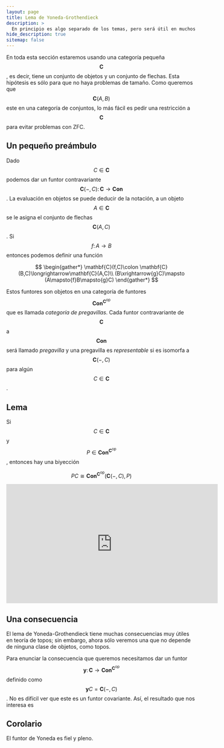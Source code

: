 ```yaml
---
layout: page
title: Lema de Yoneda-Grothendieck
description: >
  En principio es algo separado de los temas, pero será útil en muchos lugares
hide_description: true
sitemap: false
---
```


En toda esta sección estaremos usando una categoría pequeña $$\mathbf{C}$$, es decir, tiene un conjunto de objetos y un 
conjunto de flechas. Esta hipótesis es sólo para que no haya problemas de tamaño. Como queremos que $$\mathbf{C}(A,B)$$ 
este en una categoría de conjuntos, lo más fácil es pedir una restricción a $$\mathbf{C}$$ para evitar problemas con ZFC.

## Un pequeño preámbulo
Dado $$C\in\mathbf{C}$$ podemos dar un funtor contravariante $$\mathbf{C}(-,C)\colon\mathbf{C}\to\mathbf{Con}$$.
La evaluación en objetos se puede deducir de la notación, a un objeto $$A\in\mathbf{C}$$ se le asigna el conjunto 
de flechas $$\mathbf{C}(A,C)$$. Si $$f\colon A\to B$$ entonces podemos definir una función

$$
\begin{gather*}
  \mathbf{C}(f,C)\colon \mathbf{C}(B,C)\longrightarrow\mathbf{C}(A,C)\\
  (B\xrightarrow{g}C)\mapsto (A\mapsto{f}B\mapsto{g}C)
\end{gather*}
$$

Estos funtores son objetos en una categoría de funtores $$\mathbf{Con}^{\mathbf{C}^{\text{op}}}$$ que es llamada 
*categoría de pregavillas*. Cada funtor contravariante de $$\mathbf{C}$$ a $$\mathbf{Con}$$ será llamado *pregavilla* y una 
pregavilla es *representable* si es isomorfa a $$\mathbf{C}(-,C)$$ para algún $$C\in\mathbf{C}$$.

## Lema
Si $$C\in\mathbf{C}$$ y $$P\in\mathbf{Con}^{\mathbf{C}^{\text{op}}}$$, entonces hay una biyección

$$
PC\cong \mathbf{Con}^{\mathbf{C}^{\text{op}}}(\mathbf{C}(-,C),P)
$$

<iframe width="560" height="315" src="https://www.youtube.com/embed/9CB2eyuJgJk" title="Clase6" frameborder="0" allow="accelerometer; autoplay; clipboard-write; encrypted-media; gyroscope; picture-in-picture; web-share" allowfullscreen></iframe>

## Una consecuencia
El lema de Yoneda-Grothendieck tiene muchas consecuencias muy útiles en teoría de topos; sin embargo, ahora sólo veremos
una que no depende de ninguna clase de objetos, como topos.

Para enunciar la consecuencia que queremos necesitamos dar un funtor 
$$\mathbf{y}\colon\mathbf{C}\to\mathbf{Con}^{\mathbf{C}^{\text{op}}}$$ definido como $$\mathbf{y}C=\mathbf{C}(-,C)$$. No es difícil ver que este es un funtor covariante. Así, el resultado que nos interesa es

## Corolario
El funtor de Yoneda es fiel y pleno.





